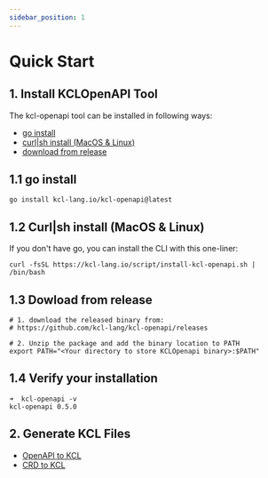 ```yaml
---
sidebar_position: 1
---
```


# Quick Start

## 1. Install KCLOpenAPI Tool

The kcl-openapi tool can be installed in following ways: 

- [go install](#11-go-install)
- [curl|sh install (MacOS & Linux)](#12-curlsh-install-macos--linux)
- [download from release](#13-dowload-from-release)

## 1.1 go install

```shell
go install kcl-lang.io/kcl-openapi@latest
```

## 1.2 Curl|sh install (MacOS & Linux)

If you don't have go, you can install the CLI with this one-liner:

```shell
curl -fsSL https://kcl-lang.io/script/install-kcl-openapi.sh | /bin/bash
```

## 1.3 Dowload from release

```shell
# 1. download the released binary from:
# https://github.com/kcl-lang/kcl-openapi/releases

# 2. Unzip the package and add the binary location to PATH
export PATH="<Your directory to store KCLOpenapi binary>:$PATH"
```

## 1.4 Verify your installation


```shell
➜  kcl-openapi -v
kcl-openapi 0.5.0
```

## 2. Generate KCL Files

- [OpenAPI to KCL](../openapi/openapi-to-kcl.md)
- [CRD to KCL](../openapi/crd-to-kcl.md)
